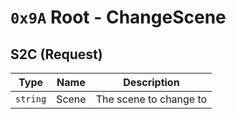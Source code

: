 # `0x9A` Root - ChangeScene

## S2C (Request)
| Type | Name | Description |
|------|------|-------------|
| `string` | Scene | The scene to change to |